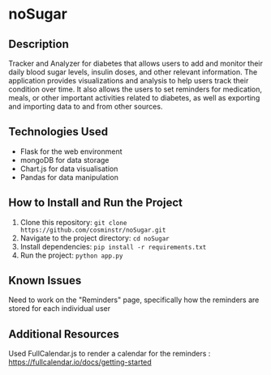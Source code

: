 # noSugar

## Description

Tracker and Analyzer for diabetes that allows users to add and monitor their daily blood sugar levels, insulin doses, and other relevant information. The application provides visualizations and analysis to help users track their condition over time. It also allows the users to set reminders for medication, meals, or other important activities related to diabetes, as well as exporting and importing data to and from other sources.

## Technologies Used

- Flask for the web environment
- mongoDB for data storage
- Chart.js for data visualisation
- Pandas for data manipulation

## How to Install and Run the Project

1. Clone this repository: `git clone https://github.com/cosminstr/noSugar.git`
2. Navigate to the project directory: `cd noSugar`
3. Install dependencies: `pip install -r requirements.txt`
4. Run the project: `python app.py`

## Known Issues

Need to work on the "Reminders" page, specifically how the reminders are stored for each individual user

## Additional Resources

Used FullCalendar.js to render a calendar for the reminders : 
https://fullcalendar.io/docs/getting-started

